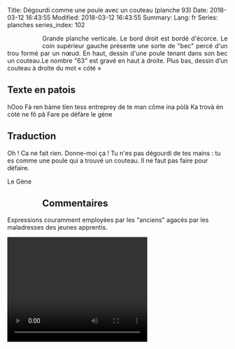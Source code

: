 Title: Dégourdi comme une poule avec un couteau (planche 93)
Date: 2018-03-12 16:43:55
Modified: 2018-03-12 16:43:55
Summary: 
Lang: fr
Series: planches
series_index: 102


<figure class="image-block" style="float: left;">
  <img alt="" src="{static}/images/planche_93.png">
  <figcaption style="max-width: 201px"></figcaption>
</figure>
<p style="text-align:justify;">Grande planche verticale. Le bord droit est bordé d'écorce. Le coin supérieur gauche présente une sorte de "bec" percé d'un trou formé par un nœud. En haut, dessin d'une poule tenant dans son bec un couteau.Le nombre "63" est gravé en haut à droite. Plus bas, dessin d’un couteau à droite du mot « cóté »</p>

## Texte en patois
hOoo Fà ren bàme tïen tess entreprey de te man côme ina pòlà Ka trovà èn còté ne fô pâ  Fare pe défàre le gène
<figure class="image-block" style="float: right;">
  <img alt="" src="{static}/images/planche_93_poule.png">
  <figcaption style="max-width: 365px"></figcaption>
</figure>


## Traduction
Oh ! Ca ne fait rien. Donne-moi ça ! Tu n'es pas dégourdi de tes mains : tu es comme une poule qui a trouvé un couteau.
Il ne faut pas faire pour défaire.

Le Gène
<figure class="image-block" style="float: left;">
  <img alt="" src="{static}/images/planche_93_couteau.png">
  <figcaption style="max-width: 148px"></figcaption>
</figure>


## Commentaires
Expressions couramment employées par les "anciens" agacés par les maladresses des jeunes apprentis.







<video width="320" height="240" controls>
  <source src="https://d1njpgd0ygatdn.cloudfront.net/video_93.mp4" type="video/mp4">
</video>
